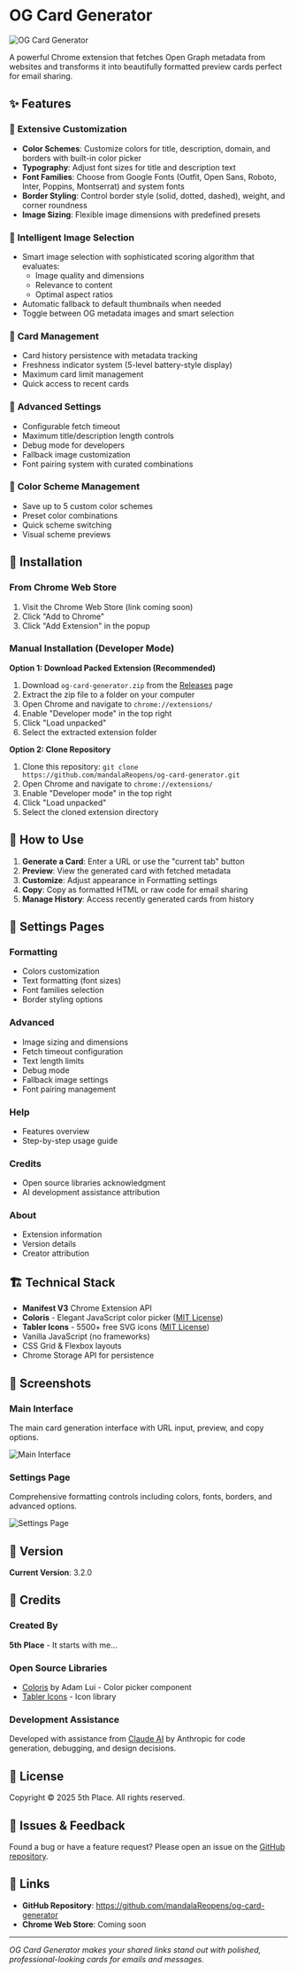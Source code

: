 # OG Card Generator

![OG Card Generator](images/og-card-generator-main-image.png)

A powerful Chrome extension that fetches Open Graph metadata from websites and transforms it into beautifully formatted preview cards perfect for email sharing.

## ✨ Features

### 🎨 **Extensive Customization**
- **Color Schemes**: Customize colors for title, description, domain, and borders with built-in color picker
- **Typography**: Adjust font sizes for title and description text
- **Font Families**: Choose from Google Fonts (Outfit, Open Sans, Roboto, Inter, Poppins, Montserrat) and system fonts
- **Border Styling**: Control border style (solid, dotted, dashed), weight, and corner roundness
- **Image Sizing**: Flexible image dimensions with predefined presets

### 🤖 **Intelligent Image Selection**
- Smart image selection with sophisticated scoring algorithm that evaluates:
  - Image quality and dimensions
  - Relevance to content
  - Optimal aspect ratios
- Automatic fallback to default thumbnails when needed
- Toggle between OG metadata images and smart selection

### 💾 **Card Management**
- Card history persistence with metadata tracking
- Freshness indicator system (5-level battery-style display)
- Maximum card limit management
- Quick access to recent cards

### 🎯 **Advanced Settings**
- Configurable fetch timeout
- Maximum title/description length controls
- Debug mode for developers
- Fallback image customization
- Font pairing system with curated combinations

### 🎨 **Color Scheme Management**
- Save up to 5 custom color schemes
- Preset color combinations
- Quick scheme switching
- Visual scheme previews

## 🚀 Installation

### From Chrome Web Store
1. Visit the Chrome Web Store (link coming soon)
2. Click "Add to Chrome"
3. Click "Add Extension" in the popup

### Manual Installation (Developer Mode)

**Option 1: Download Packed Extension (Recommended)**
1. Download `og-card-generator.zip` from the [Releases](https://github.com/mandalaReopens/og-card-generator/releases) page
2. Extract the zip file to a folder on your computer
3. Open Chrome and navigate to `chrome://extensions/`
4. Enable "Developer mode" in the top right
5. Click "Load unpacked"
6. Select the extracted extension folder

**Option 2: Clone Repository**
1. Clone this repository: `git clone https://github.com/mandalaReopens/og-card-generator.git`
2. Open Chrome and navigate to `chrome://extensions/`
3. Enable "Developer mode" in the top right
4. Click "Load unpacked"
5. Select the cloned extension directory

## 📖 How to Use

1. **Generate a Card**: Enter a URL or use the "current tab" button
2. **Preview**: View the generated card with fetched metadata
3. **Customize**: Adjust appearance in Formatting settings
4. **Copy**: Copy as formatted HTML or raw code for email sharing
5. **Manage History**: Access recently generated cards from history

## 🎨 Settings Pages

### Formatting
- Colors customization
- Text formatting (font sizes)
- Font families selection
- Border styling options

### Advanced
- Image sizing and dimensions
- Fetch timeout configuration
- Text length limits
- Debug mode
- Fallback image settings
- Font pairing management

### Help
- Features overview
- Step-by-step usage guide

### Credits
- Open source libraries acknowledgment
- AI development assistance attribution

### About
- Extension information
- Version details
- Creator attribution

## 🏗️ Technical Stack

- **Manifest V3** Chrome Extension API
- **Coloris** - Elegant JavaScript color picker ([MIT License](https://github.com/mdbassit/Coloris))
- **Tabler Icons** - 5500+ free SVG icons ([MIT License](https://github.com/tabler/tabler-icons))
- Vanilla JavaScript (no frameworks)
- CSS Grid & Flexbox layouts
- Chrome Storage API for persistence

## 📸 Screenshots

### Main Interface
The main card generation interface with URL input, preview, and copy options.

![Main Interface](images/screenshots/5th-place-og-card-generator-01-main-interface.png)

### Settings Page
Comprehensive formatting controls including colors, fonts, borders, and advanced options.

![Settings Page](images/screenshots/5th-place-og-card-generator-02-settings-page.png)

## 🎯 Version

**Current Version**: 3.2.0

## 🙏 Credits

### Created By
**5th Place** - It starts with me...

### Open Source Libraries
- [Coloris](https://coloris.js.org/) by Adam Lui - Color picker component
- [Tabler Icons](https://tabler.io/icons) - Icon library

### Development Assistance
Developed with assistance from [Claude AI](https://claude.ai) by Anthropic for code generation, debugging, and design decisions.

## 📄 License

Copyright © 2025 5th Place. All rights reserved.

## 🐛 Issues & Feedback

Found a bug or have a feature request? Please open an issue on the [GitHub repository](https://github.com/mandalaReopens/og-card-generator).

## 🔗 Links

- **GitHub Repository**: https://github.com/mandalaReopens/og-card-generator
- **Chrome Web Store**: Coming soon

---

*OG Card Generator makes your shared links stand out with polished, professional-looking cards for emails and messages.*

